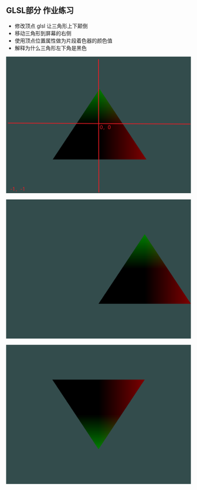 ## GLSL部分 作业练习

-   修改顶点 glsl 让三角形上下颠倒
-   移动三角形到屏幕的右侧
-   使用顶点位置属性做为片段着色器的颜色值
-   解释为什么三角形左下角是黑色

![image-20210420214246548](../../static/images/image-20210420214246548.png)

![image-20210420214336250](../../static/images/image-20210420214336250.png)



![image-20210420214405320](../../static/images/image-20210420214405320.png)